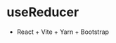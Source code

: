 # useReducer
- React + Vite + Yarn + Bootstrap


<!--
- ow = OpenWebinars: Contador
https://www.youtube.com/watch?v=_KNwCr6EJ8s









 -->
